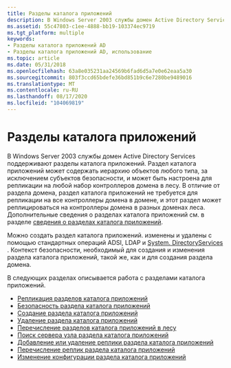 ```yaml
---
title: Разделы каталога приложений
description: В Windows Server 2003 службы домен Active Directory Services поддерживают разделы каталога приложений.
ms.assetid: 55c47803-c1ee-4888-bb19-103374ec9719
ms.tgt_platform: multiple
keywords:
- Разделы каталога приложений AD
- Разделы каталога приложений AD, использование
ms.topic: article
ms.date: 05/31/2018
ms.openlocfilehash: 63a8e035231aa24569b6fad6d5a7e0e62eaa5a30
ms.sourcegitcommit: 803f3ccd65bdefe36bd851b9c6e7280be9489016
ms.translationtype: MT
ms.contentlocale: ru-RU
ms.lasthandoff: 08/17/2020
ms.locfileid: "104069819"
---
```

# <a name="application-directory-partitions"></a>Разделы каталога приложений

В Windows Server 2003 службы домен Active Directory Services поддерживают разделы каталога приложений. Раздел каталога приложений может содержать иерархию объектов любого типа, за исключением субъектов безопасности, и может быть настроена для репликации на любой набор контроллеров домена в лесу. В отличие от раздела домена, раздел каталога приложений не требуется для репликации на все контроллеры домена в домене, и этот раздел может реплицироваться на контроллеры домена в разных доменах леса. Дополнительные сведения о разделах каталога приложений см. в разделе [сведения о разделах каталога приложений](about-application-directory-partitions.md).

Можно создать раздел каталога приложений. изменены и удалены с помощью стандартных операций ADSI, LDAP и [System. DirectoryServices](/dotnet/api/system.directoryservices) . Контекст безопасности, необходимый для создания и изменения раздела каталога приложений, такой же, как и для создания раздела домена.

В следующих разделах описывается работа с разделами каталога приложений.

-   [Репликация разделов каталога приложений](application-directory-partition-replication.md)
-   [Безопасность раздела каталога приложений](application-directory-partition-security.md)
-   [Создание раздела каталога приложений](creating-an-application-directory-partition.md)
-   [Удаление раздела каталога приложений](deleting-an-application-directory-partition.md)
-   [Перечисление разделов каталога приложений в лесу](enumerating-application-directory-partitions-in-a-forest.md)
-   [Поиск сервера узла раздела каталога приложений](locating-an-application-directory-partition-host-server.md)
-   [Добавление или удаление реплики раздела каталога приложений](adding-or-deleting-an-application-directory-partition-replica.md)
-   [Перечисление реплик раздела каталога приложений](enumerating-replicas-of-an-application-directory-partition.md)
-   [Изменение конфигурации раздела каталога приложений](modifying-application-directory-partition-configuration.md)

 

 